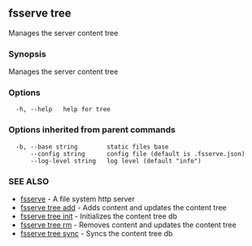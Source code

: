 ## fsserve tree

Manages the server content tree

### Synopsis

Manages the server content tree

### Options

```
  -h, --help   help for tree
```

### Options inherited from parent commands

```
  -b, --base string        static files base
      --config string      config file (default is .fsserve.json)
      --log-level string   log level (default "info")
```

### SEE ALSO

* [fsserve](fsserve.md)	 - A file system http server
* [fsserve tree add](fsserve_tree_add.md)	 - Adds content and updates the content tree
* [fsserve tree init](fsserve_tree_init.md)	 - Initializes the content tree db
* [fsserve tree rm](fsserve_tree_rm.md)	 - Removes content and updates the content tree
* [fsserve tree sync](fsserve_tree_sync.md)	 - Syncs the content tree db

